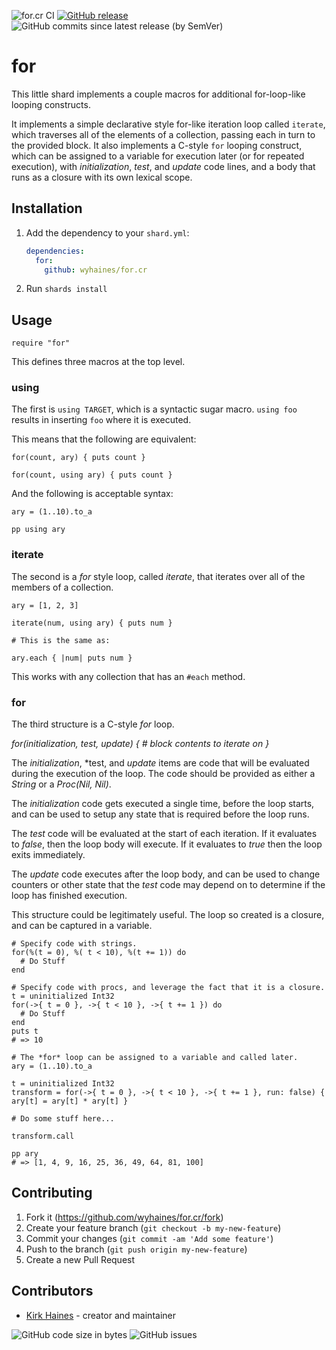 ![for.cr CI](https://img.shields.io/github/workflow/status/wyhaines/for.cr/for.cr%20CI?style=for-the-badge&logo=GitHub)
[![GitHub release](https://img.shields.io/github/release/wyhaines/for.cr.svg?style=for-the-badge)](https://github.com/wyhaines/for.cr/releases)
![GitHub commits since latest release (by SemVer)](https://img.shields.io/github/commits-since/wyhaines/for.cr/latest?style=for-the-badge)

# for

This little shard implements a couple macros for additional for-loop-like looping constructs.

It implements a simple declarative style for-like iteration loop called `iterate`, which traverses all of the elements of a collection, passing each in turn to the provided block. It also implements a C-style `for` looping construct, which can be assigned to a variable for execution later (or for repeated execution), with *initialization*, *test*, and *update* code lines, and a body that runs as a closure with its own lexical scope.
## Installation

1. Add the dependency to your `shard.yml`:

   ```yaml
   dependencies:
     for:
       github: wyhaines/for.cr
   ```

2. Run `shards install`

## Usage

```crystal
require "for"
```

This defines three macros at the top level.

### using

The first is `using TARGET`, which is a syntactic sugar macro. `using foo` results in inserting `foo` where it is executed.

This means that the following are equivalent:

```crystal
for(count, ary) { puts count }

for(count, using ary) { puts count }
```

And the following is acceptable syntax:

```crystal
ary = (1..10).to_a

pp using ary
```

### iterate

The second is a *for* style loop, called *iterate*, that iterates over all of the members of a collection.

```crystal
ary = [1, 2, 3]

iterate(num, using ary) { puts num }

# This is the same as:

ary.each { |num| puts num }
```

This works with any collection that has an `#each` method.

### for

The third structure is a C-style *for* loop.

_for(*initialization*, *test*, *update*) { # block contents to iterate on }_

The *initialization*, *test, and *update* items are code that will be evaluated
during the execution of the loop. The code should be provided as either a *String*
or a *Proc(Nil, Nil)*.

The *initialization* code gets executed a single time, before the loop starts, and
can be used to setup any state that is required before the loop runs.

The *test* code will be evaluated at the start of each iteration. If it evaluates to
*false*, then the loop body will execute. If it evaluates to *true* then the loop
exits immediately.

The *update* code executes after the loop body, and can be used to change counters
or other state that the *test* code may depend on to determine if the loop has finished
execution.

This structure could be legitimately useful. The loop so created is a closure, and
can be captured in a variable.

```crystal
# Specify code with strings.
for(%(t = 0), %( t < 10), %(t += 1)) do
  # Do Stuff
end
```

```crystal
# Specify code with procs, and leverage the fact that it is a closure.
t = uninitialized Int32
for(->{ t = 0 }, ->{ t < 10 }, ->{ t += 1 }) do
  # Do Stuff
end
puts t
# => 10
```

```crystal
# The *for* loop can be assigned to a variable and called later.
ary = (1..10).to_a

t = uninitialized Int32
transform = for(->{ t = 0 }, ->{ t < 10 }, ->{ t += 1 }, run: false) { ary[t] = ary[t] * ary[t] }

# Do some stuff here...

transform.call

pp ary
# => [1, 4, 9, 16, 25, 36, 49, 64, 81, 100]
```


## Contributing

1. Fork it (<https://github.com/wyhaines/for.cr/fork>)
2. Create your feature branch (`git checkout -b my-new-feature`)
3. Commit your changes (`git commit -am 'Add some feature'`)
4. Push to the branch (`git push origin my-new-feature`)
5. Create a new Pull Request

## Contributors

- [Kirk Haines](https://github.com/wyhaines) - creator and maintainer

![GitHub code size in bytes](https://img.shields.io/github/languages/code-size/wyhaines/for.cr?style=for-the-badge)
![GitHub issues](https://img.shields.io/github/issues/wyhaines/for.cr?style=for-the-badge)

